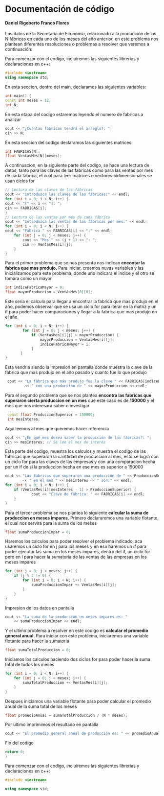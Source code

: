 # Documentación de código

#### Daniel Rigoberto Franco Flores

Los datos de la Secretaría de Economía, relacionado a la producción de las N fábricas en cada uno de los meses del año anterior, en este problema nos plantean diferentes resoluciones o problemas a resolver que veremos a continuación:

Para comenzar con el codigo, incluiremos las siguientes librerias y declaraciones en c++:
```cpp
#include <iostream>
using namespace std;
```
En esta seccion, dentro del main, declaramos las siguientes variables:
```cpp
int main() { 
const int meses = 12;  
int N; 
```
En esta etapa del codigo estaremos leyendo el numero de fabricas a analizar
```cpp
cout << "¿Cuántas fábricas tendrá el arreglo?: "; 
cin >> N; 
```
En esta seccion del codigo declaramos las siguientes matrices:
```cpp
int FABRICAS[N]; 
float VentasMes[N][meses];
 ```
 
 A continuacion, en la siguiente parte del codigo, se hace una lectura de datos, tanto para las claves de las fabricas como para las ventas por mes de cada fabrica, el cual para leer matrices o vectores bidimensionales se usan ciclos for
```cpp
// Lectura de las claves de las fábricas 
cout << "Introduzca las claves de las fábricas:" << endl; 
for (int i = 0; i < N; i++) { 
cout << "[" << i << "]: "; 
cin >> FABRICAS[i]; 
}
// Lectura de las ventas por mes de cada fábrica
cout << "Introduzca las ventas de las fábricas por mes:" << endl; 
for (int i = 0; i < N; i++) { 
cout << "Fábrica " << FABRICAS[i] << ":" << endl; 
	for (int j = 0; j < meses; j++) { 
		cout << "Mes " << (j + 1) << ": "; 
		cin >> VentasMes[i][j]; 
	} 
}
 ```
 
 Para el primer problema que se nos presenta nos indican **encontar la fabrica que mas produjo.**
 Para iniciar, creamos nuvas variables y las inicializamos para este problema, donde uno indicara el indice y el otro se tomara como un mayor
 ```cpp
int indiceFabricaMayor = 0;
float mayorProduccion = VentasMes[0][0];
 ```
 
Este seria el calculo para llegar a encontrar la fabrica que mas produjo en el año, podemos observar que se usa un ciclo for para iterar en la matriz y un if para poder hacer comparaciones y llegar a la fabrica que mas produjo en el año
 ```cpp
 for (int i = 0; i < N; i++) {
		 for (int j = 0; j < meses; j++) {
			 if (VentasMes[i][j] > mayorProduccion) {
				 mayorProduccion = VentasMes[i][j];
				 indiceFabricaMayor = i;
			 }
		}
}
```

Esta vendria siendo la impresion en pantalla donde muestra la clave de la fabrica que mas produjo en el año pasado y cuanto fue lo que produjo
```cpp
 cout << "La fábrica que más produjo fue la clave " << FABRICAS[indiceFabricaMayor]
		 << " con una producción de " << mayorProduccion << endl;
```

Para el segundo problema que se nos plantea **encontra las fabricas que superaron cierta produccion en un mes** que este caso es de **150000** y el mes que nos interesara saber o investigar
```cpp
 const float ProduccionSuperior = 150000;
 int mesInteres;
```
 
Aqui leemos al mes que queremos hacer referencia
```cpp
cout << "¿En qué mes desea saber la producción de las fábricas?: ";
cin >> mesInteres; // Se lee el mes de interés
```

Esta parte del codigo, muestra los calculos y muestra el codigo de las fabricas que superaron la canttidad de produccion al mes, esto se logra con un ciclo for para las claves de las empresas y con una comparacion hecha por un if de si la produccion hecha en ese mes es superior a 150000
```cpp
cout << "Las fábricas que superaron una producción de " << ProduccionSuperior
		<< " en el mes " << mesInteres << " son:" << endl;
for (int i = 0; i < N; i++) {
	if (VentasMes[i][mesInteres - 1] > ProduccionSuperior) {
			cout << "Clave de fábrica: " << FABRICAS[i] << endl;
	}
}
```

Para el tercer problema se nos plantea lo siguiente **calcular la suma de produccion en meses impares.**
Primero declararemos una variable flotante, el cual nos servira para la suma de los meses
```cpp
float sumaProduccionImpar = 0;
```
Haremos los calculos para poder resolver el problema indicado, aca usaremos un ciclo for en j para los meses y  en eso haremos un if para poder ejecutar las suma en los meses impares, dentro del if, un ciclo for pero en i para hacer la sumatoria de las ventas de las empresas en los meses impares 
```cpp
for (int j = 0; j < meses; j++) {
	if (j % 2 != 0) { 
		for (int i = 0; i < N; i++) {
			sumaProduccionImpar += VentasMes[i][j]; 
		}
	}
}
```
Impresion de los datos en pantalla
```cpp
cout << "La suma de la producción en meses impares es: " 
	<< sumaProduccionImpar << endl;
```

Y el ultimo problema a resolver en este codigo es **calcular el promedio general anual.**
Para iniciar con este problema, iniciaremos una variable flotante para hacer la sumatoria
```cpp
float sumaTotalProduccion = 0;
```
Iniciamos los calculos haciendo dos ciclos for para poder hacer la suma total de todos los meses
```cpp
for (int i = 0; i < N; i++) {
	for (int j = 0; j < meses; j++) {
		sumaTotalProduccion += VentasMes[i][j];
	}
}
```
Despues iniciamos una variable flotante para poder calcular el promedio anual de la suma total de los meses
```cpp
float promedioAnual = sumaTotalProduccion / (N * meses);
```
Por ultimo imprimimos el resultado en pantalla
```cpp 
cout << "El promedio general anual de producción es: " << promedioAnual << endl;
```
Fin del codigo
```cpp
return 0;
}
```


Para comenzar con el codigo, incluiremos las siguientes librerias y declaraciones en c++:

```cpp
#include <iostream>

using namespace std;

```
<!--stackedit_data:
eyJoaXN0b3J5IjpbLTk0NTY4OTQ1OCwtNjM1NDg0MjQ1LDE1MD
QzNDI2MDAsNzc4MDg0MjMyLC02ODU1NDY3MzcsLTEyMzE0MDA4
MTUsLTEzMjY3NTY4MDMsLTY3OTE4OTEyMiwtMjgwMDY3NDc1LC
0xNjI4OTE5Mzg3LC03MjMyOTg3NTIsLTE0MjY4MTU5MTUsLTE5
NTExMjM4MjYsLTk1ODM3MzkwLC0xMDY4OTQyODAsLTE3NDYwMj
kyNiwtMjA4ODc0NjYxMiwyNjM4MzY5MDksNDcwODI1MDczLC0z
MzI0NTUzNjNdfQ==
-->